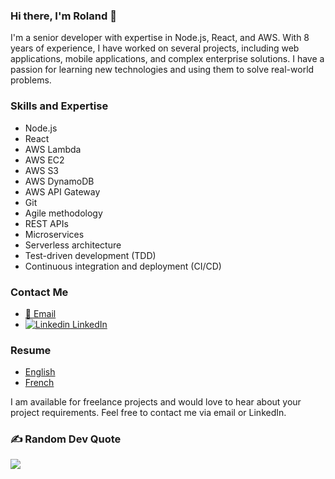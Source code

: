 ### Hi there, I'm Roland 👋
I'm a senior developer with expertise in Node.js, React, and AWS. With 8 years of experience, I have worked on several projects, including web applications, mobile applications, and complex enterprise solutions. I have a passion for learning new technologies and using them to solve real-world problems.

### Skills and Expertise
- Node.js
- React
- AWS Lambda
- AWS EC2
- AWS S3
- AWS DynamoDB
- AWS API Gateway
- Git
- Agile methodology
- REST APIs
- Microservices
- Serverless architecture
- Test-driven development (TDD)
- Continuous integration and deployment (CI/CD)

<!--
### Recent Projects
- [Project Name](https://github.com/Roland29/projectA) - A web application built using Node.js and React, deployed on AWS using AWS Amplify.
- [Project Name](https://github.com/Roland29/projectB) - A mobile application built using React Native, deployed on AWS using AWS Lambda and AWS API Gateway.
- [Project Name](https://github.com/Roland29/projectC) - A serverless chatbot built using Node.js and AWS Lambda, integrated with AWS DynamoDB and AWS API Gateway.
-->
### Contact Me
- [📧 Email](mailto:roland.paire@gmx.fr)
- [![Linkedin](https://i.stack.imgur.com/gVE0j.png) LinkedIn](https://www.linkedin.com/in/roland-paire)

### Resume
- [English](https://github.com/Roland29/Roland29/blob/main/resume/out/englishResume.pdf)
- [French](https://github.com/Roland29/Roland29/blob/main/resume/out/frenchResume.pdf)

I am available for freelance projects and would love to hear about your project requirements. Feel free to contact me via email or LinkedIn.

### ✍️ Random Dev Quote
![](https://quotes-github-readme.vercel.app/api?type=horizontal&theme=radical)
